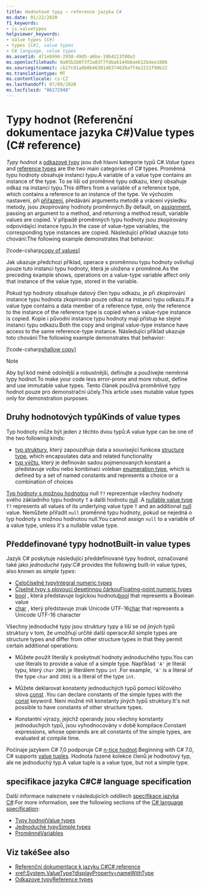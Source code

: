 ```yaml
---
title: Hodnotové typy – reference jazyka C#
ms.date: 01/22/2020
f1_keywords:
- cs.valuetypes
helpviewer_keywords:
- value types [C#]
- types [C#], value types
- C# language, value types
ms.assetid: 471eb994-2958-49d5-a6be-19b4313f80a3
ms.openlocfilehash: 0a05b2b0f3f2a8377fdba6144b8aeb12bdee1086
ms.sourcegitcommit: cb27c01a8b0b4630148374638aff4e2221f90b22
ms.translationtype: MT
ms.contentlocale: cs-CZ
ms.lasthandoff: 07/09/2020
ms.locfileid: "86172948"
---
```

# <a name="value-types-c-reference"></a><span data-ttu-id="152d2-102">Typy hodnot (Referenční dokumentace jazyka C#)</span><span class="sxs-lookup"><span data-stu-id="152d2-102">Value types (C# reference)</span></span>

<span data-ttu-id="152d2-103">*Typy hodnot* a [odkazové typy](../keywords/reference-types.md) jsou dvě hlavní kategorie typů C#.</span><span class="sxs-lookup"><span data-stu-id="152d2-103">*Value types* and [reference types](../keywords/reference-types.md) are the two main categories of C# types.</span></span> <span data-ttu-id="152d2-104">Proměnná typu hodnoty obsahuje instanci typu.</span><span class="sxs-lookup"><span data-stu-id="152d2-104">A variable of a value type contains an instance of the type.</span></span> <span data-ttu-id="152d2-105">To se liší od proměnné typu odkazu, který obsahuje odkaz na instanci typu.</span><span class="sxs-lookup"><span data-stu-id="152d2-105">This differs from a variable of a reference type, which contains a reference to an instance of the type.</span></span> <span data-ttu-id="152d2-106">Ve výchozím nastavení, při [přiřazení](../operators/assignment-operator.md), předávání argumentu metodě a vrácení výsledku metody, jsou zkopírovány hodnoty proměnných.</span><span class="sxs-lookup"><span data-stu-id="152d2-106">By default, on [assignment](../operators/assignment-operator.md), passing an argument to a method, and returning a method result, variable values are copied.</span></span> <span data-ttu-id="152d2-107">V případě proměnných typu hodnoty jsou zkopírovány odpovídající instance typu.</span><span class="sxs-lookup"><span data-stu-id="152d2-107">In the case of value-type variables, the corresponding type instances are copied.</span></span> <span data-ttu-id="152d2-108">Následující příklad ukazuje toto chování:</span><span class="sxs-lookup"><span data-stu-id="152d2-108">The following example demonstrates that behavior:</span></span>

[!code-csharp[copy of values](snippets/ValueTypes.cs#ValueTypeCopied)]

<span data-ttu-id="152d2-109">Jak ukazuje předchozí příklad, operace s proměnnou typu hodnoty ovlivňují pouze tuto instanci typu hodnoty, která je uložena v proměnné.</span><span class="sxs-lookup"><span data-stu-id="152d2-109">As the preceding example shows, operations on a value-type variable affect only that instance of the value type, stored in the variable.</span></span>

<span data-ttu-id="152d2-110">Pokud typ hodnoty obsahuje datový člen typu odkazu, je při zkopírování instance typu hodnota zkopírován pouze odkaz na instanci typu odkazu.</span><span class="sxs-lookup"><span data-stu-id="152d2-110">If a value type contains a data member of a reference type, only the reference to the instance of the reference type is copied when a value-type instance is copied.</span></span> <span data-ttu-id="152d2-111">Kopie i původní instance typu hodnoty mají přístup ke stejné instanci typu odkazu.</span><span class="sxs-lookup"><span data-stu-id="152d2-111">Both the copy and original value-type instance have access to the same reference-type instance.</span></span> <span data-ttu-id="152d2-112">Následující příklad ukazuje toto chování:</span><span class="sxs-lookup"><span data-stu-id="152d2-112">The following example demonstrates that behavior:</span></span>

[!code-csharp[shallow copy](snippets/ValueTypes.cs#ShallowCopy)]

> [!NOTE]
> <span data-ttu-id="152d2-113">Aby byl kód méně odolnější a robustnější, definujte a používejte neměnné typy hodnot.</span><span class="sxs-lookup"><span data-stu-id="152d2-113">To make your code less error-prone and more robust, define and use immutable value types.</span></span> <span data-ttu-id="152d2-114">Tento článek používá proměnlivé typy hodnot pouze pro demonstrační účely.</span><span class="sxs-lookup"><span data-stu-id="152d2-114">This article uses mutable value types only for demonstration purposes.</span></span>

## <a name="kinds-of-value-types"></a><span data-ttu-id="152d2-115">Druhy hodnotových typů</span><span class="sxs-lookup"><span data-stu-id="152d2-115">Kinds of value types</span></span>

<span data-ttu-id="152d2-116">Typ hodnoty může být jeden z těchto dvou typů:</span><span class="sxs-lookup"><span data-stu-id="152d2-116">A value type can be one of the two following kinds:</span></span>

- <span data-ttu-id="152d2-117">[typ struktury](struct.md), který zapouzdřuje data a související funkce</span><span class="sxs-lookup"><span data-stu-id="152d2-117">a [structure type](struct.md), which encapsulates data and related functionality</span></span>
- <span data-ttu-id="152d2-118">[typ výčtu](enum.md), který je definován sadou pojmenovaných konstant a představuje volbu nebo kombinaci voleb</span><span class="sxs-lookup"><span data-stu-id="152d2-118">an [enumeration type](enum.md), which is defined by a set of named constants and represents a choice or a combination of choices</span></span>

<span data-ttu-id="152d2-119">[Typ hodnoty s možnou hodnotou](nullable-value-types.md) null `T?` reprezentuje všechny hodnoty svého základního typu hodnoty `T` a další hodnotu [null](../keywords/null.md) .</span><span class="sxs-lookup"><span data-stu-id="152d2-119">A [nullable value type](nullable-value-types.md) `T?` represents all values of its underlying value type `T` and an additional [null](../keywords/null.md) value.</span></span> <span data-ttu-id="152d2-120">Nemůžete přiřadit `null` proměnné typu hodnoty, pokud se nejedná o typ hodnoty s možnou hodnotou null.</span><span class="sxs-lookup"><span data-stu-id="152d2-120">You cannot assign `null` to a variable of a value type, unless it's a nullable value type.</span></span>

## <a name="built-in-value-types"></a><span data-ttu-id="152d2-121">Předdefinované typy hodnot</span><span class="sxs-lookup"><span data-stu-id="152d2-121">Built-in value types</span></span>

<span data-ttu-id="152d2-122">Jazyk C# poskytuje následující předdefinované typy hodnot, označované také jako *jednoduché typy*:</span><span class="sxs-lookup"><span data-stu-id="152d2-122">C# provides the following built-in value types, also known as *simple types*:</span></span>

- [<span data-ttu-id="152d2-123">Celočíselné typy</span><span class="sxs-lookup"><span data-stu-id="152d2-123">Integral numeric types</span></span>](integral-numeric-types.md)
- [<span data-ttu-id="152d2-124">Číselné typy s plovoucí desetinnou čárkou</span><span class="sxs-lookup"><span data-stu-id="152d2-124">Floating-point numeric types</span></span>](floating-point-numeric-types.md)
- <span data-ttu-id="152d2-125">[bool](bool.md) , která představuje logickou hodnotu</span><span class="sxs-lookup"><span data-stu-id="152d2-125">[bool](bool.md) that represents a Boolean value</span></span>
- <span data-ttu-id="152d2-126">[char](char.md) , který představuje znak Unicode UTF-16</span><span class="sxs-lookup"><span data-stu-id="152d2-126">[char](char.md) that represents a Unicode UTF-16 character</span></span>

<span data-ttu-id="152d2-127">Všechny jednoduché typy jsou struktury typy a liší se od jiných typů struktury v tom, že umožňují určité další operace:</span><span class="sxs-lookup"><span data-stu-id="152d2-127">All simple types are structure types and differ from other structure types in that they permit certain additional operations:</span></span>

- <span data-ttu-id="152d2-128">Můžete použít literály k poskytnutí hodnoty jednoduchého typu.</span><span class="sxs-lookup"><span data-stu-id="152d2-128">You can use literals to provide a value of a simple type.</span></span> <span data-ttu-id="152d2-129">Například `'A'` je literál typu, který `char` `2001` je literálem typu `int` .</span><span class="sxs-lookup"><span data-stu-id="152d2-129">For example, `'A'` is a literal of the type `char` and `2001` is a literal of the type `int`.</span></span>

- <span data-ttu-id="152d2-130">Můžete deklarovat konstanty jednoduchých typů pomocí klíčového slova [const](../keywords/const.md) .</span><span class="sxs-lookup"><span data-stu-id="152d2-130">You can declare constants of the simple types with the [const](../keywords/const.md) keyword.</span></span> <span data-ttu-id="152d2-131">Není možné mít konstanty jiných typů struktury.</span><span class="sxs-lookup"><span data-stu-id="152d2-131">It's not possible to have constants of other structure types.</span></span>

- <span data-ttu-id="152d2-132">Konstantní výrazy, jejichž operandy jsou všechny konstanty jednoduchých typů, jsou vyhodnocovány v době kompilace.</span><span class="sxs-lookup"><span data-stu-id="152d2-132">Constant expressions, whose operands are all constants of the simple types, are evaluated at compile time.</span></span>

<span data-ttu-id="152d2-133">Počínaje jazykem C# 7,0 podporuje C# [n-tice hodnot](value-tuples.md).</span><span class="sxs-lookup"><span data-stu-id="152d2-133">Beginning with C# 7.0, C# supports [value tuples](value-tuples.md).</span></span> <span data-ttu-id="152d2-134">Hodnota řazené kolekce členů je hodnotový typ, ale ne jednoduchý typ.</span><span class="sxs-lookup"><span data-stu-id="152d2-134">A value tuple is a value type, but not a simple type.</span></span>

## <a name="c-language-specification"></a><span data-ttu-id="152d2-135">specifikace jazyka C#</span><span class="sxs-lookup"><span data-stu-id="152d2-135">C# language specification</span></span>

<span data-ttu-id="152d2-136">Další informace naleznete v následujících oddílech [specifikace jazyka C#](~/_csharplang/spec/introduction.md):</span><span class="sxs-lookup"><span data-stu-id="152d2-136">For more information, see the following sections of the [C# language specification](~/_csharplang/spec/introduction.md):</span></span>

- [<span data-ttu-id="152d2-137">Typy hodnot</span><span class="sxs-lookup"><span data-stu-id="152d2-137">Value types</span></span>](~/_csharplang/spec/types.md#value-types)
- [<span data-ttu-id="152d2-138">Jednoduché typy</span><span class="sxs-lookup"><span data-stu-id="152d2-138">Simple types</span></span>](~/_csharplang/spec/types.md#simple-types)
- [<span data-ttu-id="152d2-139">Proměnné</span><span class="sxs-lookup"><span data-stu-id="152d2-139">Variables</span></span>](~/_csharplang/spec/variables.md)

## <a name="see-also"></a><span data-ttu-id="152d2-140">Viz také</span><span class="sxs-lookup"><span data-stu-id="152d2-140">See also</span></span>

- [<span data-ttu-id="152d2-141">Referenční dokumentace k jazyku C#</span><span class="sxs-lookup"><span data-stu-id="152d2-141">C# reference</span></span>](../index.md)
- <xref:System.ValueType?displayProperty=nameWithType>
- [<span data-ttu-id="152d2-142">Odkazové typy</span><span class="sxs-lookup"><span data-stu-id="152d2-142">Reference types</span></span>](../keywords/reference-types.md)
